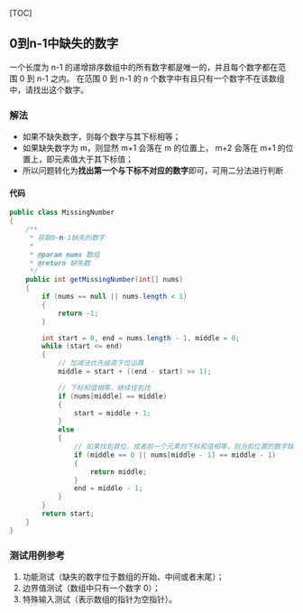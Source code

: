 [TOC]

## 0到n-1中缺失的数字

一个长度为 n-1 的递增排序数组中的所有数字都是唯一的，并且每个数字都在范围 0 到 n-1 之内。
在范围 0 到 n-1 的 n 个数字中有且只有一个数字不在该数组中，请找出这个数字。

### 解法
+ 如果不缺失数字，则每个数字与其下标相等；
+ 如果缺失数字为 m，则显然 m+1 会落在 m 的位置上， m+2 会落在 m+1 的位置上，即元素值大于其下标值；
+ 所以问题转化为**找出第一个与下标不对应的数字**即可，可用二分法进行判断


#### 代码
```java
public class MissingNumber
{
    /**
     * 获取0~n-1缺失的数字
     *
     * @param nums 数组
     * @return 缺失数
     */
    public int getMissingNumber(int[] nums)
    {
        if (nums == null || nums.length < 1)
        {
            return -1;
        }

        int start = 0, end = nums.length - 1, middle = 0;
        while (start <= end)
        {
            // 加减法优先级高于位运算
            middle = start + ((end - start) >> 1);

            // 下标和值相等，继续往右找
            if (nums[middle] == middle)
            {
                start = middle + 1;
            }
            else
            {
                // 如果找到首位，或者前一个元素的下标和值相等，则当前位置的数字缺失
                if (middle == 0 || nums[middle - 1] == middle - 1)
                {
                    return middle;
                }
                end = middle - 1;
            }
        }
        return start;
    }
}
```



### 测试用例参考
1. 功能测试（缺失的数字位于数组的开始、中间或者末尾）；
2. 边界值测试（数组中只有一个数字 0）；
3. 特殊输入测试（表示数组的指针为空指针）。